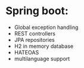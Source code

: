 # Spring boot:
- Global exception handling
- REST controllers
- JPA repositories
- H2 in memory database
- HATEOAS
- multilanguage support
